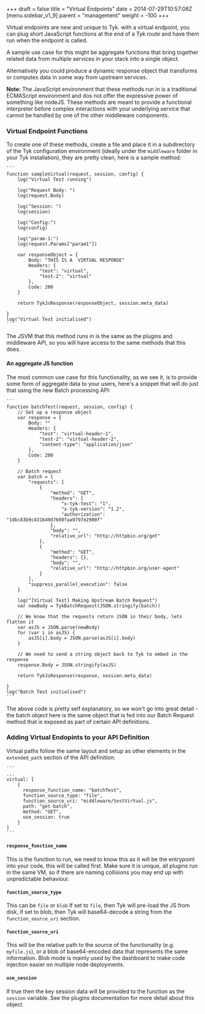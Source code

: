 +++
draft = false
title = "Virtual Endpoints"
date = 2014-07-29T10:57:08Z
[menu.sidebar_v1_9]
    parent = "management"
    weight = -100
+++

Virtual endpoints are new and unique to Tyk. with a virtual endpoint, you can plug short JavaScript functions at the end of a Tyk route and have them run when the endpoint is called.

A sample use case for this might be aggregate functions that bring together related data from multiple services in your stack into a single object.

Alternatively you could produce a dynamic response object that transforms or computes data in some way from upstream services.

**Note:** The JavaScript environment that these methods run in is a traditional ECMAScript environment and dos not offer the expressive power of something like nodeJS. These methods are meant to provide a functional interpreter before complex interactions with your underlying service that cannot be handled by one of the other middleware components.

### Virtual Endpoint Functions

To create one of these methods, create a file and place it in a subdirectory of the Tyk configuration environment (ideally under the `middleware` folder in your Tyk installation), they are pretty clean, here is a sample method:

	```
	function sampleVirtual(request, session, config) {
		log("Virtual Test running")

		log("Request Body: ")
		log(request.Body)

		log("Session: ")
		log(session)

		log("Config:")
		log(config)

		log("param-1:")
		log(request.Params["param1"])

		var responseObject = {
			Body: "THIS IS A  VIRTUAL RESPONSE"
			Headers: {
				"test": "virtual",
				"test-2": "virtual"
			},
			Code: 200
		}

		return TykJsResponse(responseObject, session.meta_data)

	}
	log("Virtual Test initialised")
	```

The JSVM that this method runs in is the same as the plugins and middleware API, so you will have access to the same methods that this does.

#### An aggregate JS function

The most common use case for this functionality, as we see it, is to provide some form of aggregate data to your users, here's a snippet that will do just that using the new Batch processing API:

	```
	function batchTest(request, session, config) {
		// Set up a response object
		var response = {
			Body: ""
			Headers: {
				"test": "virtual-header-1",
				"test-2": "virtual-header-2",
				"content-type": "application/json"
			},
			Code: 200
		}

		// Batch request
		var batch = {
		    "requests": [
		        {
		            "method": "GET",
		            "headers": {
		                "x-tyk-test": "1",
		                "x-tyk-version": "1.2",
		                "authorization": "1dbc83b9c431649d7698faa9797e2900f"
		            },
		            "body": "",
		            "relative_url": "http://httpbin.org/get"
		        },
		        {
		            "method": "GET",
		            "headers": {},
		            "body": "",
		            "relative_url": "http://httpbin.org/user-agent"
		        }
		    ],
		    "suppress_parallel_execution": false
		}

		log("[Virtual Test] Making Upstream Batch Request")
		var newBody = TykBatchRequest(JSON.stringify(batch))

		// We know that the requests return JSON in their body, lets flatten it
		var asJS = JSON.parse(newBody)
		for (var i in asJS) {
			asJS[i].body = JSON.parse(asJS[i].body)
		}

		// We need to send a string object back to Tyk to embed in the response
		response.Body = JSON.stringify(asJS)

		return TykJsResponse(response, session.meta_data)

	}
	log("Batch Test initialised")
	```

The above code is pretty self explanatory, so we won't go into great detail - the batch object here is the same object that is fed into our Batch Request method that is exposed as part of certain API definitions.

### Adding Virtual Endopints to your API Definition

Virtual paths follow the same layout and setup as other elements in the `extended_path` section of the API definition:

	```
	...
	virtual: [
        {
          response_function_name: "batchTest",
          function_source_type: "file",
          function_source_uri: "middleware/testVirtual.js",
          path: "get-batch",
          method: "GET",
          use_session: true
        }
    ]
    ```

#### `response_function_name`

This is the function to run, we need to know this as it will be the entrypoint into your code, this will be called first. Make sure it is unique, all plugins run in the same VM, so if there are naming collisions you may end up with unpredictable behaviour.

#### `function_source_type`

This can be `file` or `blob` If set to `file`, then Tyk will pre-load the JS from disk, if set to blob, then Tyk will base64-decode a string from the `function_source_uri` section.

#### `function_source_uri`

This will be the relative path to the source of the functionality (e.g. `myfile.js`), or a blob of base64-encoded data that represents the same information. Blob mode is mainly used by the dashboard to make code injection easier on multiple node deployments.

#### `use_session`

If true then the key session data will be provided to the function as the `session` variable. See the plugins documentation for more detail about this object.
